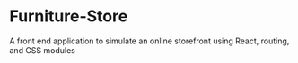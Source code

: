 # Furniture-Store
A front end application to simulate an online storefront using React, routing, and CSS modules
